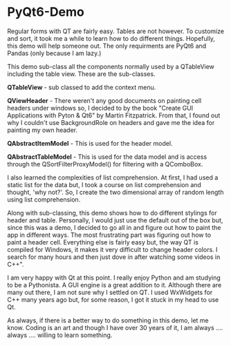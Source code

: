 # PyQt6-Demo
<p>Regular forms with QT are fairly easy. Tables are not however. To customize and sort, it took me a while to learn how to do different things. Hopefully, this demo will help someone out. The only requirments are PyQt6 and Pandas (only because I am lazy.)  
  
This demo sub-class all the components normally used by a QTableView including the table view. These are the sub-classes.  

**QTableView** - sub classed to add the context menu.  

**QViewHeader** - There weren't any good documents on painting cell headers under windows so, I decided to by the book "Create GUI Applications with Pyton & Qt6" by Martin Fitzpatrick. From that, I found out why I couldn't use BackgroundRole on headers and gave me the idea for painting my own header.  

**QAbstractItemModel** - This is used for the header model.  

**QAbstractTableModel** - This is used for the data model and is access through the QSortFilterProxyModel() for filtering with a QComboBox.  

I also learned the complexities of list comprehension. At first, I had used a static list for the data but, I took a course on list comprehension and thought,
'why not?'. So, I create the two dimensional array of random length using list comprehension.  

Along with sub-classing, this demo shows how to do different stylings for header and table. Personally, I would just use the default out of the box but, since this was a demo, I decided to go all in and figure out how to paint the app in different ways. The most frustrating part was figuring out how to paint a header cell. Everything else is fairly easy but, the way QT is compiled for Windows, it makes it very difficult to change header colors. I search for many hours and then just dove in after watching some videos in C++".  

I am very happy with Qt at this point. I really enjoy Python and am studying to be a Pythonista. A GUI engine is a great addition to it. Although there are many out there, I am not sure why I settled on QT. I used WxWidgets for C++ many years ago but, for some reason, I got it stuck in my head to use Qt. 

As always, if there is a better way to do something in this demo, let me know. Coding is an art and though I have over 30 years of it, I am always .... always .... willing to learn something.</p>


